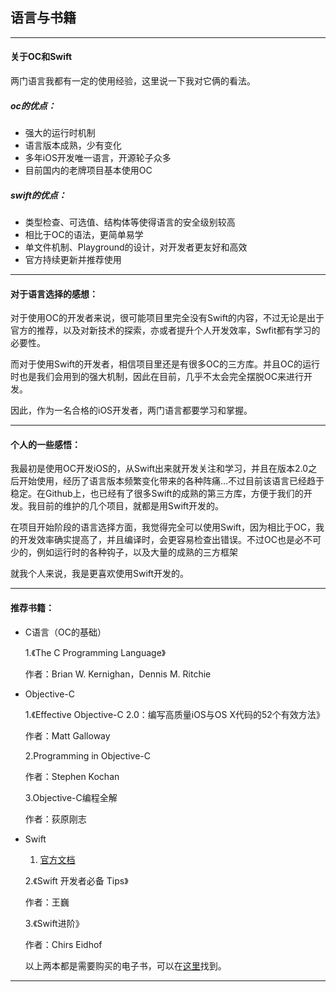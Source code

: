 ## 语言与书籍

---

#### 关于OC和Swift

两门语言我都有一定的使用经验，这里说一下我对它俩的看法。

##### oc的优点：

- 强大的运行时机制
- 语言版本成熟，少有变化
- 多年iOS开发唯一语言，开源轮子众多
- 目前国内的老牌项目基本使用OC

##### swift的优点：

- 类型检查、可选值、结构体等使得语言的安全级别较高
- 相比于OC的语法，更简单易学
- 单文件机制、Playground的设计，对开发者更友好和高效
- 官方持续更新并推荐使用

---

#### 对于语言选择的感想：

对于使用OC的开发者来说，很可能项目里完全没有Swift的内容，不过无论是出于官方的推荐，以及对新技术的探索，亦或者提升个人开发效率，Swfit都有学习的必要性。

而对于使用Swift的开发者，相信项目里还是有很多OC的三方库。并且OC的运行时也是我们会用到的强大机制，因此在目前，几乎不太会完全摆脱OC来进行开发。

因此，作为一名合格的iOS开发者，两门语言都要学习和掌握。

---

#### 个人的一些感悟：

我最初是使用OC开发iOS的，从Swift出来就开发关注和学习，并且在版本2.0之后开始使用，经历了语言版本频繁变化带来的各种阵痛…不过目前该语言已经趋于稳定。在Github上，也已经有了很多Swift的成熟的第三方库，方便于我们的开发。我目前的维护的几个项目，就都是用Swift开发的。

在项目开始阶段的语言选择方面，我觉得完全可以使用Swift，因为相比于OC，我的开发效率确实提高了，并且编译时，会更容易检查出错误。不过OC也是必不可少的，例如运行时的各种钩子，以及大量的成熟的三方框架

就我个人来说，我是更喜欢使用Swift开发的。

---

#### 推荐书籍：

- C语言（OC的基础）

  1.《The C Programming Language》

  作者：Brian W. Kernighan，Dennis M. Ritchie

- Objective-C

  1.《Effective Objective-C 2.0：编写高质量iOS与OS X代码的52个有效方法》

  作者：Matt Galloway

  2.Programming in Objective-C

  作者：Stephen Kochan

  3.Objective-C编程全解

  作者：荻原刚志

- Swift

  1. [官方文档](<https://swift.org/>)

   2.《Swift 开发者必备 Tips》

  作者：王巍

   3.《Swift进阶》

  作者：Chirs Eidhof

  以上两本都是需要购买的电子书，可以在[这里](https://objccn.io/products/)找到。

------

#### 